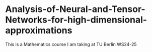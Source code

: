 # Analysis-of-Neural-and-Tensor-Networks-for-high-dimensional-approximations
This is a Mathematics course I am taking at TU Berlin WS24-25
